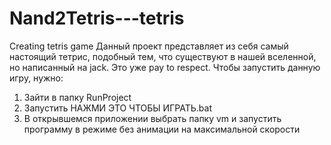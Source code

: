 # Nand2Tetris---tetris
Creating tetris game
Данный проект представляет из себя самый настоящий тетрис, подобный тем, что существуют в нашей вселенной, но написанный на jack. Это уже pay to respect. Чтобы запустить данную игру, нужно:

1) Зайти в папку RunProject
2) Запустить НАЖМИ ЭТО ЧТОБЫ ИГРАТЬ.bat
3) В открывшемся приложении выбрать папку vm и запустить программу в режиме без анимации на максимальной скорости
